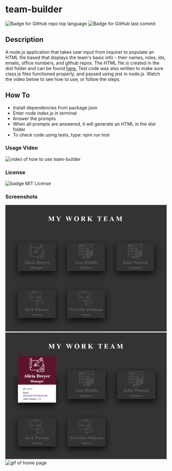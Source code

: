 # team-builder

![Badge for GitHub repo top language](https://img.shields.io/github/languages/top/breyera/team-builder?style=flat&logo=appveyor) ![Badge for GitHub last commit](https://img.shields.io/github/last-commit/breyera/team-builder?style=flat&logo=appveyor)

## Description

A node.js application that takes user input from inquirer to populate an HTML file based that displays the team's basic info - their names, roles, ids, emails, office numbers, and github repos. The HTML file is created in the dist folder and can be found [here.](./dist/index.html) Test code was also written to make sure class js files functioned properly, and passed using jest in node.js. Watch the video below to see how to use, or follow the steps.

## How To

- Install dependencies from package.json
- Enter node index.js in terminal
- Answer the prompts
- When all prompts are answered, it will generate an HTML in the dist folder
- To check code using tests, type: npm run test

### Usage Video

![video of how to use team-builder](https://drive.google.com/file/d/1kjGOJKXABxg16ca-nb_-0d7DUy9O7D7y/view?usp=sharing)

### License

![badge](https://img.shields.io/badge/license-MIT-brightgreen)
MIT License

### Screenshots

![image of home page](./assets/home-screenshot.PNG)
![image of open card](./assets/card-open-screenshot.PNG)
![gif of home page](./assets/home-page.gif)
